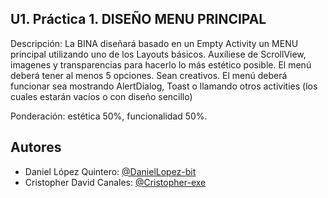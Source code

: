 
## U1. Práctica 1. DISEÑO MENU PRINCIPAL
Descripción:
La BINA diseñará basado en un Empty Activity un MENU principal utilizando uno de los Layouts básicos. Auxíliese de ScrollView, imagenes y transparencias para hacerlo lo más estético posible. El menú deberá tener al menos 5 opciones. Sean creativos. El menú deberá funcionar sea mostrando AlertDialog, Toast o llamando otros activities (los cuales estarán vacíos o con diseño sencillo)

Ponderación: estética 50%, funcionalidad 50%.

## Autores

- Daniel López Quintero: [@DanielLopez-bit](https://github.com/DanielLopez-bit)
- Cristopher David Canales: [@Cristopher-exe](https://github.com/Cristopher-exe)



